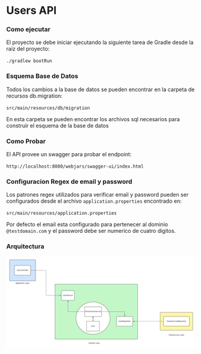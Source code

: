 # Users API

### Como ejecutar

El proyecto se debe iniciar ejecutando la siguiente tarea de Gradle desde la raiz del proyecto:

`./gradlew bootRun`

### Esquema Base de Datos
Todos los cambios a la base de datos se pueden encontrar en la carpeta de recursos db.migration:

`src/main/resources/db/migration`

En esta carpeta se pueden encontrar los archivos sql necesarios para construir el esquema de la base de datos

### Como Probar
El API provee un swagger para probar el endpoint:

`http://localhost:8080/webjars/swagger-ui/index.html`

### Configuracion Regex de email y password

Los patrones regex utilizados para verificar email y password pueden ser configurados desde el archivo `application.properties`
encontrado en:

`src/main/resources/application.properties`

Por defecto el email esta configurado para pertenecer al dominio `@testdomain.com` y el password debe ser numerico de 
cuatro digitos.

### Arquitectura

![Arquitectura API](Diagrama.png)


